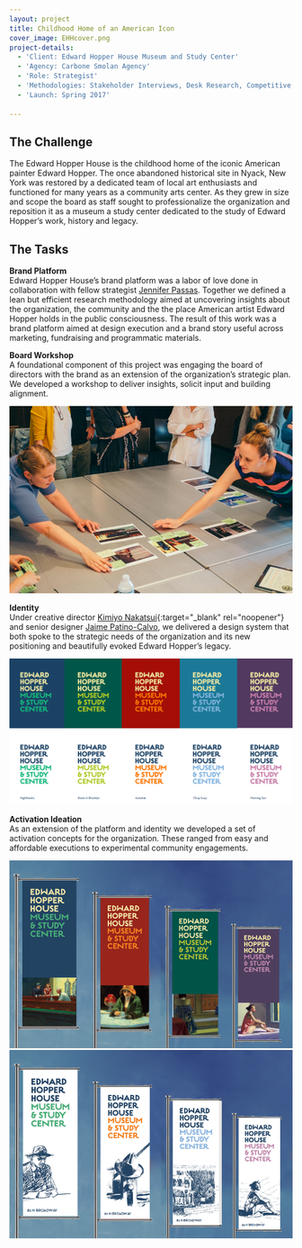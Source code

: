 ```yaml
---
layout: project
title: Childhood Home of an American Icon
cover_image: EHHcover.png
project-details:
  - 'Client: Edward Hopper House Museum and Study Center'
  - 'Agency: Carbone Smolan Agency'
  - 'Role: Strategist'
  - 'Methodologies: Stakeholder Interviews, Desk Research, Competitive Audit, Workshop'
  - 'Launch: Spring 2017'

---
```

## The Challenge
The Edward Hopper House is the childhood home of the iconic American painter Edward Hopper. The once abandoned historical site in Nyack, New York was restored by a dedicated team of local art enthusiasts and functioned for many years as a community arts center. As they grew in size and scope the board as staff sought to professionalize the organization and reposition it as a museum a study center dedicated to the study of Edward Hopper’s work, history and legacy.

## The Tasks
**Brand Platform**  
Edward Hopper House’s brand platform was a labor of love done in collaboration with fellow strategist [Jennifer Passas](https://www.linkedin.com/in/jennifer-passas-70697523). Together we defined a lean but efficient research methodology aimed at uncovering insights about the organization, the community and the the place American artist Edward Hopper holds in the public consciousness. The result of this work was a brand platform aimed at design execution and a brand story useful across marketing, fundraising and programmatic materials.

**Board Workshop**  
A foundational component of this project was engaging the board of directors with the brand as an extension of the organization’s strategic plan. We developed a workshop to deliver insights, solicit input and building alignment.

![image](/assets/images/EHHWorkshop.png)

**Identity**  
Under creative director [Kimiyo Nakatsui](https://www.linkedin.com/in/kimiyo-nakatsui-8011b469/){:target="\_blank" rel="noopener"} and senior designer [Jaime Patino-Calvo](https://www.linkedin.com/in/jaime-patino-calvo-a6434952/), we delivered a design system that both spoke to the strategic needs of the organization and its new positioning and beautifully evoked Edward Hopper’s legacy.

![image](/assets/images/EHHlogos.png)

**Activation Ideation**  
As an extension of the platform and identity we developed a set of activation concepts for the organization. These ranged from easy and affordable executions to experimental community engagements.

![image](/assets/images/EHHcolorbanner.png)
![image](/assets/images/EHHdrawingbanner.png)
